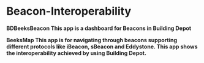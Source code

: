 # Beacon-Interoperability

<b> BDBeeksBeacon
    This app is a dashboard for Beacons in Building Depot
    
<b> BeeksMap
    This app is for navigating through beacons supporting different protocols like iBeacon, sBeacon and Eddystone. This app shows the interoperability achieved by using Building Depot.
